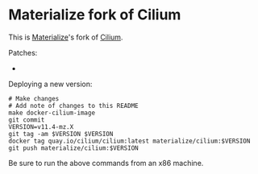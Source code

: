 # Materialize fork of Cilium

This is [Materialize](https://materialize.com)'s fork of
[Cilium](https://cilium.io).

Patches:

  *

Deploying a new version:

```
# Make changes
# Add note of changes to this README
make docker-cilium-image
git commit
VERSION=v11.4-mz.X
git tag -am $VERSION $VERSION
docker tag quay.io/cilium/cilium:latest materialize/cilium:$VERSION
git push materialize/cilium:$VERSION
```

Be sure to run the above commands from an x86 machine.
